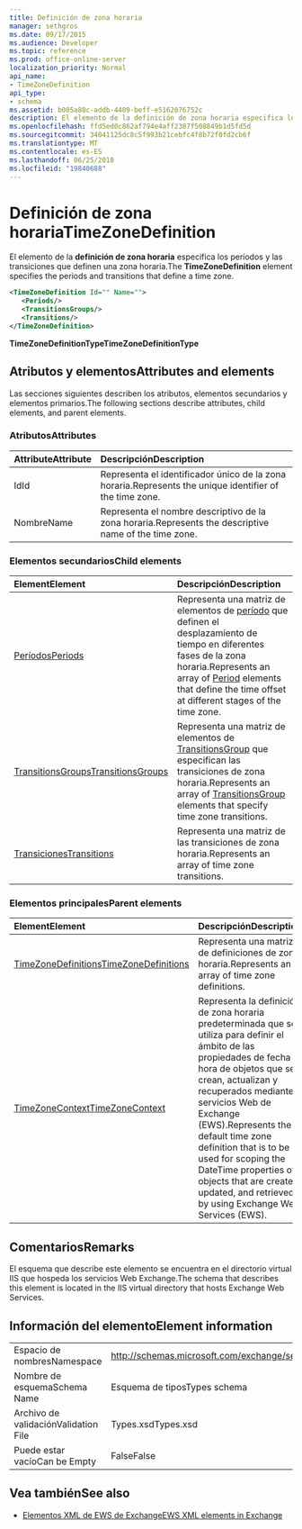 ```yaml
---
title: Definición de zona horaria
manager: sethgros
ms.date: 09/17/2015
ms.audience: Developer
ms.topic: reference
ms.prod: office-online-server
localization_priority: Normal
api_name:
- TimeZoneDefinition
api_type:
- schema
ms.assetid: b005a80c-addb-4409-beff-e5162076752c
description: El elemento de la definición de zona horaria especifica los períodos y las transiciones que definen una zona horaria.
ms.openlocfilehash: ffd5ed0c862af794e4aff2387f508849b1d5fd5d
ms.sourcegitcommit: 34041125dc8c5f993b21cebfc4f8b72f0fd2cb6f
ms.translationtype: MT
ms.contentlocale: es-ES
ms.lasthandoff: 06/25/2018
ms.locfileid: "19840688"
---
```

# <a name="timezonedefinition"></a><span data-ttu-id="425ad-103">Definición de zona horaria</span><span class="sxs-lookup"><span data-stu-id="425ad-103">TimeZoneDefinition</span></span>

<span data-ttu-id="425ad-104">El elemento de la **definición de zona horaria** especifica los períodos y las transiciones que definen una zona horaria.</span><span class="sxs-lookup"><span data-stu-id="425ad-104">The **TimeZoneDefinition** element specifies the periods and transitions that define a time zone.</span></span> 
  
```XML
<TimeZoneDefinition Id="" Name="">
   <Periods/>
   <TransitionsGroups/>
   <Transitions/>
</TimeZoneDefinition>

```

 <span data-ttu-id="425ad-105">**TimeZoneDefinitionType**</span><span class="sxs-lookup"><span data-stu-id="425ad-105">**TimeZoneDefinitionType**</span></span>
## <a name="attributes-and-elements"></a><span data-ttu-id="425ad-106">Atributos y elementos</span><span class="sxs-lookup"><span data-stu-id="425ad-106">Attributes and elements</span></span>

<span data-ttu-id="425ad-107">Las secciones siguientes describen los atributos, elementos secundarios y elementos primarios.</span><span class="sxs-lookup"><span data-stu-id="425ad-107">The following sections describe attributes, child elements, and parent elements.</span></span>
  
### <a name="attributes"></a><span data-ttu-id="425ad-108">Atributos</span><span class="sxs-lookup"><span data-stu-id="425ad-108">Attributes</span></span>

|<span data-ttu-id="425ad-109">**Attribute**</span><span class="sxs-lookup"><span data-stu-id="425ad-109">**Attribute**</span></span>|<span data-ttu-id="425ad-110">**Descripción**</span><span class="sxs-lookup"><span data-stu-id="425ad-110">**Description**</span></span>|
|:-----|:-----|
|<span data-ttu-id="425ad-111">Id</span><span class="sxs-lookup"><span data-stu-id="425ad-111">Id</span></span>  <br/> |<span data-ttu-id="425ad-112">Representa el identificador único de la zona horaria.</span><span class="sxs-lookup"><span data-stu-id="425ad-112">Represents the unique identifier of the time zone.</span></span>  <br/> |
|<span data-ttu-id="425ad-113">Nombre</span><span class="sxs-lookup"><span data-stu-id="425ad-113">Name</span></span>  <br/> |<span data-ttu-id="425ad-114">Representa el nombre descriptivo de la zona horaria.</span><span class="sxs-lookup"><span data-stu-id="425ad-114">Represents the descriptive name of the time zone.</span></span>  <br/> |
   
### <a name="child-elements"></a><span data-ttu-id="425ad-115">Elementos secundarios</span><span class="sxs-lookup"><span data-stu-id="425ad-115">Child elements</span></span>

|<span data-ttu-id="425ad-116">**Element**</span><span class="sxs-lookup"><span data-stu-id="425ad-116">**Element**</span></span>|<span data-ttu-id="425ad-117">**Descripción**</span><span class="sxs-lookup"><span data-stu-id="425ad-117">**Description**</span></span>|
|:-----|:-----|
|[<span data-ttu-id="425ad-118">Períodos</span><span class="sxs-lookup"><span data-stu-id="425ad-118">Periods</span></span>](periods.md) <br/> |<span data-ttu-id="425ad-119">Representa una matriz de elementos de [período](period.md) que definen el desplazamiento de tiempo en diferentes fases de la zona horaria.</span><span class="sxs-lookup"><span data-stu-id="425ad-119">Represents an array of [Period](period.md) elements that define the time offset at different stages of the time zone.</span></span>  <br/> |
|[<span data-ttu-id="425ad-120">TransitionsGroups</span><span class="sxs-lookup"><span data-stu-id="425ad-120">TransitionsGroups</span></span>](transitionsgroups.md) <br/> |<span data-ttu-id="425ad-121">Representa una matriz de elementos de [TransitionsGroup](transitionsgroup.md) que especifican las transiciones de zona horaria.</span><span class="sxs-lookup"><span data-stu-id="425ad-121">Represents an array of [TransitionsGroup](transitionsgroup.md) elements that specify time zone transitions.</span></span>  <br/> |
|[<span data-ttu-id="425ad-122">Transiciones</span><span class="sxs-lookup"><span data-stu-id="425ad-122">Transitions</span></span>](transitions.md) <br/> |<span data-ttu-id="425ad-123">Representa una matriz de las transiciones de zona horaria.</span><span class="sxs-lookup"><span data-stu-id="425ad-123">Represents an array of time zone transitions.</span></span>  <br/> |
   
### <a name="parent-elements"></a><span data-ttu-id="425ad-124">Elementos principales</span><span class="sxs-lookup"><span data-stu-id="425ad-124">Parent elements</span></span>

|<span data-ttu-id="425ad-125">**Element**</span><span class="sxs-lookup"><span data-stu-id="425ad-125">**Element**</span></span>|<span data-ttu-id="425ad-126">**Descripción**</span><span class="sxs-lookup"><span data-stu-id="425ad-126">**Description**</span></span>|
|:-----|:-----|
|[<span data-ttu-id="425ad-127">TimeZoneDefinitions</span><span class="sxs-lookup"><span data-stu-id="425ad-127">TimeZoneDefinitions</span></span>](timezonedefinitions.md) <br/> |<span data-ttu-id="425ad-128">Representa una matriz de definiciones de zona horaria.</span><span class="sxs-lookup"><span data-stu-id="425ad-128">Represents an array of time zone definitions.</span></span>  <br/> |
|[<span data-ttu-id="425ad-129">TimeZoneContext</span><span class="sxs-lookup"><span data-stu-id="425ad-129">TimeZoneContext</span></span>](timezonecontext.md) <br/> |<span data-ttu-id="425ad-130">Representa la definición de zona horaria predeterminada que se utiliza para definir el ámbito de las propiedades de fecha y hora de objetos que se crean, actualizan y recuperados mediante servicios Web de Exchange (EWS).</span><span class="sxs-lookup"><span data-stu-id="425ad-130">Represents the default time zone definition that is to be used for scoping the DateTime properties of objects that are created, updated, and retrieved by using Exchange Web Services (EWS).</span></span>  <br/> |
   
## <a name="remarks"></a><span data-ttu-id="425ad-131">Comentarios</span><span class="sxs-lookup"><span data-stu-id="425ad-131">Remarks</span></span>

<span data-ttu-id="425ad-132">El esquema que describe este elemento se encuentra en el directorio virtual IIS que hospeda los servicios Web Exchange.</span><span class="sxs-lookup"><span data-stu-id="425ad-132">The schema that describes this element is located in the IIS virtual directory that hosts Exchange Web Services.</span></span>
  
## <a name="element-information"></a><span data-ttu-id="425ad-133">Información del elemento</span><span class="sxs-lookup"><span data-stu-id="425ad-133">Element information</span></span>

|||
|:-----|:-----|
|<span data-ttu-id="425ad-134">Espacio de nombres</span><span class="sxs-lookup"><span data-stu-id="425ad-134">Namespace</span></span>  <br/> |http://schemas.microsoft.com/exchange/services/2006/types  <br/> |
|<span data-ttu-id="425ad-135">Nombre de esquema</span><span class="sxs-lookup"><span data-stu-id="425ad-135">Schema Name</span></span>  <br/> |<span data-ttu-id="425ad-136">Esquema de tipos</span><span class="sxs-lookup"><span data-stu-id="425ad-136">Types schema</span></span>  <br/> |
|<span data-ttu-id="425ad-137">Archivo de validación</span><span class="sxs-lookup"><span data-stu-id="425ad-137">Validation File</span></span>  <br/> |<span data-ttu-id="425ad-138">Types.xsd</span><span class="sxs-lookup"><span data-stu-id="425ad-138">Types.xsd</span></span>  <br/> |
|<span data-ttu-id="425ad-139">Puede estar vacío</span><span class="sxs-lookup"><span data-stu-id="425ad-139">Can be Empty</span></span>  <br/> |<span data-ttu-id="425ad-140">False</span><span class="sxs-lookup"><span data-stu-id="425ad-140">False</span></span>  <br/> |
   
## <a name="see-also"></a><span data-ttu-id="425ad-141">Vea también</span><span class="sxs-lookup"><span data-stu-id="425ad-141">See also</span></span>



- [<span data-ttu-id="425ad-142">Elementos XML de EWS de Exchange</span><span class="sxs-lookup"><span data-stu-id="425ad-142">EWS XML elements in Exchange</span></span>](ews-xml-elements-in-exchange.md)

